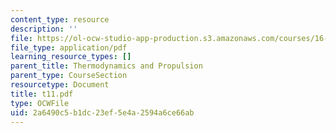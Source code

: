 ```yaml
---
content_type: resource
description: ''
file: https://ol-ocw-studio-app-production.s3.amazonaws.com/courses/16-01-unified-engineering-i-ii-iii-iv-fall-2005-spring-2006/2a6490c5b1dc23ef5e4a2594a6ce66ab_t11.pdf
file_type: application/pdf
learning_resource_types: []
parent_title: Thermodynamics and Propulsion
parent_type: CourseSection
resourcetype: Document
title: t11.pdf
type: OCWFile
uid: 2a6490c5-b1dc-23ef-5e4a-2594a6ce66ab
---
```


